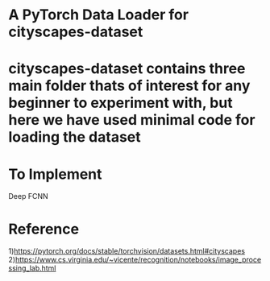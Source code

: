 
# A  PyTorch  Data Loader for cityscapes-dataset 
# cityscapes-dataset contains three main folder thats of interest  for any beginner to experiment with, but here we have used minimal code for loading the dataset 

# To Implement 
  Deep FCNN 
  

# Reference
1)https://pytorch.org/docs/stable/torchvision/datasets.html#cityscapes \
2)https://www.cs.virginia.edu/~vicente/recognition/notebooks/image_processing_lab.html


